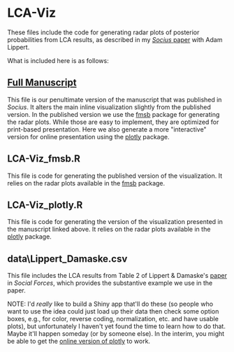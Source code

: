 # LCA-Viz
These files include the code for generating radar plots of posterior probabilities from LCA results, as described in my [*Socius* paper](https://journals.sagepub.com/doi/10.1177/2378023119873498) with Adam Lippert.

What is included here is as follows:

## [Full Manuscript](https://jimiadams.github.io/LCA-Viz/)
This file is our penultimate version of the manuscript that was published in *Socius*. It alters the main inline visualization slightly from the published version. In the published version we use the [fmsb](https://cran.r-project.org/web/packages/fmsb/index.html) package for generating the radar plots. While those are easy to implement, they are optimized for print-based presentation. Here we also generate a more "interactive" version for online presentation using the [plotly](https://cran.r-project.org/web/packages/plotly/index.html) package.

## LCA-Viz_fmsb.R
This file is code for generating the published version of the visualization. It relies on the radar plots available in the [fmsb](https://cran.r-project.org/web/packages/fmsb/index.html) package.
	
## LCA-Viz_plotly.R
This file is code for generating the version of the visualization presented in the manuscript linked above. It relies on the radar plots available in the [plotly](https://cran.r-project.org/web/packages/plotly/index.html) package.

## data\Lippert_Damaske.csv 
This file includes the LCA results from Table 2 of Lippert & Damaske's [paper](https://academic.oup.com/sf/advance-article/doi/10.1093/sf/soy117/5253226) in *Social Forces*, which provides the substantive example we use in the paper.

NOTE: I'd *really* like to build a Shiny app that'll do these (so people who want to use the idea could just load up their data then check some option boxes, e.g., for color, reverse coding, normalization, etc. and have usable plots), but unfortunately I haven't yet found the time to learn how to do that. Maybe it'll happen someday (or by someone else). In the interim, you might be able to get the [online version of plotly](https://plot.ly/create/?fid=RPlotBot:5272#/) to work.
